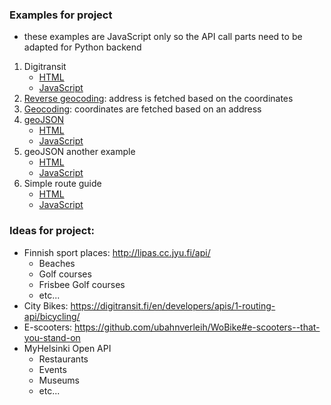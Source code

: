 ### Examples for project
- these examples are JavaScript only so the API call parts need to be adapted for Python backend
1. Digitransit
   - [HTML](esim1.html)
   - [JavaScript](js/esim1.js)
1. [Reverse geocoding](https://esri.github.io/esri-leaflet/examples/reverse-geocoding.html): address is fetched based on the coordinates
1. [Geocoding](https://github.com/Esri/esri-leaflet-geocoder): coordinates are fetched based on an address
1. [geoJSON](https://leafletjs.com/examples/geojson/)
   - [HTML](esim2.html)
   - [JavaScript](js/esim2.js)
1. geoJSON another example
   - [HTML](esim3.html)
   - [JavaScript](js/esim3.js)
1. Simple route guide
   - [HTML](esim4.html)
   - [JavaScript](js/esim4.js)

### Ideas for project:
* Finnish sport places: http://lipas.cc.jyu.fi/api/
  * Beaches
  * Golf courses
  * Frisbee Golf courses
  * etc...
* City Bikes: https://digitransit.fi/en/developers/apis/1-routing-api/bicycling/
* E-scooters: https://github.com/ubahnverleih/WoBike#e-scooters--that-you-stand-on
* MyHelsinki Open API
  * Restaurants
  * Events
  * Museums
  * etc...
